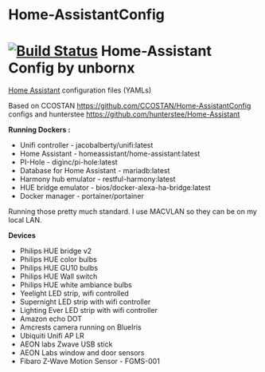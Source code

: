 # Home-AssistantConfig
# [![Build Status](https://travis-ci.org/unbornx/Home-AssistantConfig.svg?branch=master)](https://travis-ci.org/unbornx/Home-AssistantConfig) Home-Assistant Config by unbornx
[Home Assistant](https://home-assistant.io/) configuration files (YAMLs)

Based on CCOSTAN https://github.com/CCOSTAN/Home-AssistantConfig configs and hunterstee https://github.com/hunterstee/Home-Assistant

**Running Dockers :**

* Unifi controller - jacobalberty/unifi:latest
* Home Assistant - homeassistant/home-assistant:latest
* PI-Hole - diginc/pi-hole:latest
* Database for Home Assistant - mariadb:latest
* Harmony hub emulator - restful-harmony:latest
* HUE bridge emulator - bios/docker-alexa-ha-bridge:latest
* Docker manager - portainer/portainer

Running those pretty much standard. I use MACVLAN so they can be on my local LAN.


**Devices**

* Philips HUE bridge v2
* Philips HUE color bulbs
* Philips HUE GU10 bulbs
* Philips HUE Wall switch
* Philips HUE white ambiance bulbs
* Yeelight LED strip, wifi controlled
* Supernight LED strip with wifi controller
* Lighting Ever LED strip with wifi controller
* Amazon echo DOT
* Amcrests camera running on BlueIris
* Ubiquiti Unifi AP LR
* AEON labs Zwave USB stick
* AEON Labs window and door sensors
* Fibaro Z-Wave Motion Sensor - FGMS-001
